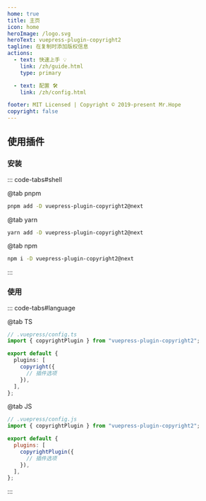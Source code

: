 ```yaml
---
home: true
title: 主页
icon: home
heroImage: /logo.svg
heroText: vuepress-plugin-copyright2
tagline: 在复制时添加版权信息
actions:
  - text: 快速上手 💡
    link: /zh/guide.html
    type: primary

  - text: 配置 🛠
    link: /zh/config.html

footer: MIT Licensed | Copyright © 2019-present Mr.Hope
copyright: false
---
```


## 使用插件

### 安装

::: code-tabs#shell

@tab pnpm

```bash
pnpm add -D vuepress-plugin-copyright2@next
```

@tab yarn

```bash
yarn add -D vuepress-plugin-copyright2@next
```

@tab npm

```bash
npm i -D vuepress-plugin-copyright2@next
```

:::

### 使用

::: code-tabs#language

@tab TS

```ts
// .vuepress/config.ts
import { copyrightPlugin } from "vuepress-plugin-copyright2";

export default {
  plugins: [
    copyright({
      // 插件选项
    }),
  ],
};
```

@tab JS

```js
// .vuepress/config.js
import { copyrightPlugin } from "vuepress-plugin-copyright2";

export default {
  plugins: [
    copyrightPlugin({
      // 插件选项
    }),
  ],
};
```

:::
